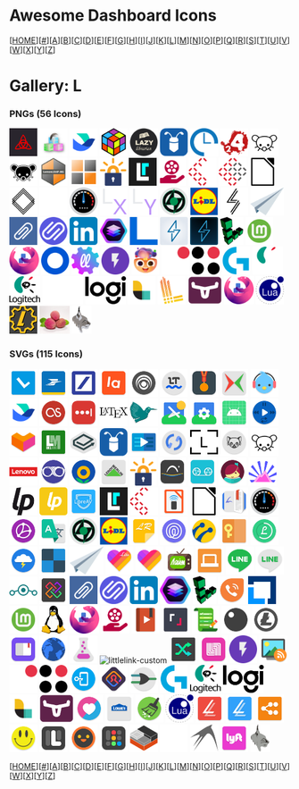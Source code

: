 # Awesome Dashboard Icons

[[HOME](..)][[#](gallery.md)][[A](gallery-a.md)][[B](gallery-b.md)][[C](gallery-c.md)][[D](gallery-d.md)][[E](gallery-e.md)][[F](gallery-f.md)][[G](gallery-g.md)][[H](gallery-h.md)][[I](gallery-i.md)][[J](gallery-j.md)][[K](gallery-k.md)][[L](gallery-l.md)][[M](gallery-m.md)][[N](gallery-n.md)][[O](gallery-o.md)][[P](gallery-p.md)][[Q](gallery-q.md)][[R](gallery-r.md)][[S](gallery-s.md)][[T](gallery-t.md)][[U](gallery-u.md)][[V](gallery-v.md)][[W](gallery-w.md)][[X](gallery-x.md)][[Y](gallery-y.md)][[Z](gallery-z.md)]

# Gallery: L

### PNGs (56 Icons)

<img src="../icons/lancache.png" alt="lancache" height="50"> <img src="../icons/lanraragi.png" alt="lanraragi" height="50"> <img src="../icons/lark.png" alt="lark" height="50"> <img src="../icons/launchbox.png" alt="launchbox" height="50"> <img src="../icons/lazylibrarian.png" alt="lazylibrarian" height="50"> <img src="../icons/leanote.png" alt="leanote" height="50"> <img src="../icons/leantime.png" alt="leantime" height="50"> <img src="../icons/left-4-dead-2.png" alt="left-4-dead-2" height="50"> <img src="../icons/lemmy-light.png" alt="lemmy-light" height="50"> <img src="../icons/lemmy.png" alt="lemmy" height="50"> <img src="../icons/lemonldap-ng.png" alt="lemonldap-ng" height="50"> <img src="../icons/lemonldapng.png" alt="lemonldapng" height="50"> <img src="../icons/lets-encrypt.png" alt="lets-encrypt" height="50"> <img src="../icons/libreddit.png" alt="libreddit" height="50"> <img src="../icons/libremdb.png" alt="libremdb" height="50"> <img src="../icons/librenms-light.png" alt="librenms-light" height="50"> <img src="../icons/librenms.png" alt="librenms" height="50"> <img src="../icons/libreoffice.png" alt="libreoffice" height="50"> <img src="../icons/librephotos-light.png" alt="librephotos-light" height="50"> <img src="../icons/librephotos.png" alt="librephotos" height="50"> <img src="../icons/librespeed.png" alt="librespeed" height="50"> <img src="../icons/librex.png" alt="librex" height="50"> <img src="../icons/librey.png" alt="librey" height="50"> <img src="../icons/lidarr.png" alt="lidarr" height="50"> <img src="../icons/lidl.png" alt="lidl" height="50"> <img src="../icons/lightning-terminal.png" alt="lightning-terminal" height="50"> <img src="../icons/lighttpd.png" alt="lighttpd" height="50"> <img src="../icons/linkace.png" alt="linkace" height="50"> <img src="../icons/linkding.png" alt="linkding" height="50"> <img src="../icons/linkedin.png" alt="linkedin" height="50"> <img src="../icons/linkstack.png" alt="linkstack" height="50"> <img src="../icons/linksys.png" alt="linksys" height="50"> <img src="../icons/linkwarden-light.png" alt="linkwarden-light" height="50"> <img src="../icons/linkwarden.png" alt="linkwarden" height="50"> <img src="../icons/linode.png" alt="linode" height="50"> <img src="../icons/linux-mint.png" alt="linux-mint" height="50"> <img src="../icons/linuxserver-io.png" alt="linuxserver-io" height="50"> <img src="../icons/listmonk.png" alt="listmonk" height="50"> <img src="../icons/littlelink-custom.png" alt="littlelink-custom" height="50"> <img src="../icons/lnbits.png" alt="lnbits" height="50"> <img src="../icons/lobe-chat.png" alt="lobe-chat" height="50"> <img src="../icons/locals-light.png" alt="locals-light" height="50"> <img src="../icons/locals.png" alt="locals" height="50"> <img src="../icons/logitech-gaming.png" alt="logitech-gaming" height="50"> <img src="../icons/logitech-legacy-light.png" alt="logitech-legacy-light" height="50"> <img src="../icons/logitech-legacy.png" alt="logitech-legacy" height="50"> <img src="../icons/logitech-light.png" alt="logitech-light" height="50"> <img src="../icons/logitech.png" alt="logitech" height="50"> <img src="../icons/logstash.png" alt="logstash" height="50"> <img src="../icons/loki.png" alt="loki" height="50"> <img src="../icons/longhorn.png" alt="longhorn" height="50"> <img src="../icons/lsio.png" alt="lsio" height="50"> <img src="../icons/lua.png" alt="lua" height="50"> <img src="../icons/lubelogger.png" alt="lubelogger" height="50"> <img src="../icons/lychee.png" alt="lychee" height="50"> <img src="../icons/lynx.png" alt="lynx" height="50">

### SVGs (115 Icons)

<img src="../icons/l-speed.svg" alt="l-speed" height="50"> <img src="../icons/la-banque-postale.svg" alt="la-banque-postale" height="50"> <img src="../icons/la-mia-banca.svg" alt="la-mia-banca" height="50"> <img src="../icons/lamoda.svg" alt="lamoda" height="50"> <img src="../icons/lampa.svg" alt="lampa" height="50"> <img src="../icons/language-tool.svg" alt="language-tool" height="50"> <img src="../icons/lanting.svg" alt="lanting" height="50"> <img src="../icons/lanxchange.svg" alt="lanxchange" height="50"> <img src="../icons/lark-player.svg" alt="lark-player" height="50"> <img src="../icons/lark.svg" alt="lark" height="50"> <img src="../icons/lastfm.svg" alt="lastfm" height="50"> <img src="../icons/lastpass.svg" alt="lastpass" height="50"> <img src="../icons/latex-logo.svg" alt="latex-logo" height="50"> <img src="../icons/latex.svg" alt="latex" height="50"> <img src="../icons/lawnchair-launcher.svg" alt="lawnchair-launcher" height="50"> <img src="../icons/lawnchair-settings.svg" alt="lawnchair-settings" height="50"> <img src="../icons/lawnicons.svg" alt="lawnicons" height="50"> <img src="../icons/laya-music-player.svg" alt="laya-music-player" height="50"> <img src="../icons/lazada.svg" alt="lazada" height="50"> <img src="../icons/lazy-media-deluxe.svg" alt="lazy-media-deluxe" height="50"> <img src="../icons/lbry.svg" alt="lbry" height="50"> <img src="../icons/leanote.svg" alt="leanote" height="50"> <img src="../icons/learning.svg" alt="learning" height="50"> <img src="../icons/ledger-live.svg" alt="ledger-live" height="50"> <img src="../icons/ledger.svg" alt="ledger" height="50"> <img src="../icons/lemmur.svg" alt="lemmur" height="50"> <img src="../icons/lemmy.svg" alt="lemmy" height="50"> <img src="../icons/lenovo.svg" alt="lenovo" height="50"> <img src="../icons/lenskart.svg" alt="lenskart" height="50"> <img src="../icons/lenta.svg" alt="lenta" height="50"> <img src="../icons/leroy-merlin.svg" alt="leroy-merlin" height="50"> <img src="../icons/lets-encrypt.svg" alt="lets-encrypt" height="50"> <img src="../icons/letual.svg" alt="letual" height="50"> <img src="../icons/lexis-audio-editor.svg" alt="lexis-audio-editor" height="50"> <img src="../icons/libby.svg" alt="libby" height="50"> <img src="../icons/libera-chat.svg" alt="libera-chat" height="50"> <img src="../icons/liberapay-light.svg" alt="liberapay-light" height="50"> <img src="../icons/liberapay.svg" alt="liberapay" height="50"> <img src="../icons/libreav.svg" alt="libreav" height="50"> <img src="../icons/libreddit.svg" alt="libreddit" height="50"> <img src="../icons/librenms.svg" alt="librenms" height="50"> <img src="../icons/libreoffice-impress-remote.svg" alt="libreoffice-impress-remote" height="50"> <img src="../icons/libreoffice.svg" alt="libreoffice" height="50"> <img src="../icons/librera-pro.svg" alt="librera-pro" height="50"> <img src="../icons/librespeed.svg" alt="librespeed" height="50"> <img src="../icons/libretorrent.svg" alt="libretorrent" height="50"> <img src="../icons/libretranslator.svg" alt="libretranslator" height="50"> <img src="../icons/lidarr.svg" alt="lidarr" height="50"> <img src="../icons/lidl.svg" alt="lidl" height="50"> <img src="../icons/life-reminders.svg" alt="life-reminders" height="50"> <img src="../icons/life360.svg" alt="life360" height="50"> <img src="../icons/lifecell.svg" alt="lifecell" height="50"> <img src="../icons/lifeograph.svg" alt="lifeograph" height="50"> <img src="../icons/lifesum.svg" alt="lifesum" height="50"> <img src="../icons/lightning-web-browser.svg" alt="lightning-web-browser" height="50"> <img src="../icons/lightsoff.svg" alt="lightsoff" height="50"> <img src="../icons/lighttpd.svg" alt="lighttpd" height="50"> <img src="../icons/likee-lite.svg" alt="likee-lite" height="50"> <img src="../icons/likee.svg" alt="likee" height="50"> <img src="../icons/lime-hd-tv.svg" alt="lime-hd-tv" height="50"> <img src="../icons/linconnect.svg" alt="linconnect" height="50"> <img src="../icons/line-lite.svg" alt="line-lite" height="50"> <img src="../icons/line.svg" alt="line" height="50"> <img src="../icons/lineageos.svg" alt="lineageos" height="50"> <img src="../icons/linex.svg" alt="linex" height="50"> <img src="../icons/linkace.svg" alt="linkace" height="50"> <img src="../icons/linkding.svg" alt="linkding" height="50"> <img src="../icons/linkedin.svg" alt="linkedin" height="50"> <img src="../icons/linkstack.svg" alt="linkstack" height="50"> <img src="../icons/linode.svg" alt="linode" height="50"> <img src="../icons/linphone.svg" alt="linphone" height="50"> <img src="../icons/linux-foundation.svg" alt="linux-foundation" height="50"> <img src="../icons/linux-mint.svg" alt="linux-mint" height="50"> <img src="../icons/linux.svg" alt="linux" height="50"> <img src="../icons/linuxserver-io.svg" alt="linuxserver-io" height="50"> <img src="../icons/liremdb.svg" alt="liremdb" height="50"> <img src="../icons/listen-audiobook-player.svg" alt="listen-audiobook-player" height="50"> <img src="../icons/listen-moe.svg" alt="listen-moe" height="50"> <img src="../icons/listonic.svg" alt="listonic" height="50"> <img src="../icons/listy.svg" alt="listy" height="50"> <img src="../icons/litecoin.svg" alt="litecoin" height="50"> <img src="../icons/lithium.svg" alt="lithium" height="50"> <img src="../icons/litter-web-browser.svg" alt="litter-web-browser" height="50"> <img src="../icons/little-alchemy.svg" alt="little-alchemy" height="50"> <img src="../icons/littlelink-custom.svg" alt="littlelink-custom" height="50"> <img src="../icons/live-x-live.svg" alt="live-x-live" height="50"> <img src="../icons/liverpool-shoppingapp.svg" alt="liverpool-shoppingapp" height="50"> <img src="../icons/lnbits.svg" alt="lnbits" height="50"> <img src="../icons/localcast-for-chromecast.svg" alt="localcast-for-chromecast" height="50"> <img src="../icons/locals-light.svg" alt="locals-light" height="50"> <img src="../icons/locals.svg" alt="locals" height="50"> <img src="../icons/locker.svg" alt="locker" height="50"> <img src="../icons/lockwise.svg" alt="lockwise" height="50"> <img src="../icons/logisim.svg" alt="logisim" height="50"> <img src="../icons/logitech-gaming.svg" alt="logitech-gaming" height="50"> <img src="../icons/logitech-legacy.svg" alt="logitech-legacy" height="50"> <img src="../icons/logitech.svg" alt="logitech" height="50"> <img src="../icons/logstash.svg" alt="logstash" height="50"> <img src="../icons/longhorn.svg" alt="longhorn" height="50"> <img src="../icons/love.svg" alt="love" height="50"> <img src="../icons/lowes.svg" alt="lowes" height="50"> <img src="../icons/lte-cleaner.svg" alt="lte-cleaner" height="50"> <img src="../icons/lua.svg" alt="lua" height="50"> <img src="../icons/lucid-launcher-pro.svg" alt="lucid-launcher-pro" height="50"> <img src="../icons/lucid-launcher.svg" alt="lucid-launcher" height="50"> <img src="../icons/lucidchart.svg" alt="lucidchart" height="50"> <img src="../icons/lucky-patcher.svg" alt="lucky-patcher" height="50"> <img src="../icons/lux-black.svg" alt="lux-black" height="50"> <img src="../icons/lux-dark.svg" alt="lux-dark" height="50"> <img src="../icons/lux.svg" alt="lux" height="50"> <img src="../icons/lxc.svg" alt="lxc" height="50"> <img src="../icons/lxde-light.svg" alt="lxde-light" height="50"> <img src="../icons/lxde.svg" alt="lxde" height="50"> <img src="../icons/lyft.svg" alt="lyft" height="50"> <img src="../icons/lynx.svg" alt="lynx" height="50">

[[HOME](..)][[#](gallery.md)][[A](gallery-a.md)][[B](gallery-b.md)][[C](gallery-c.md)][[D](gallery-d.md)][[E](gallery-e.md)][[F](gallery-f.md)][[G](gallery-g.md)][[H](gallery-h.md)][[I](gallery-i.md)][[J](gallery-j.md)][[K](gallery-k.md)][[L](gallery-l.md)][[M](gallery-m.md)][[N](gallery-n.md)][[O](gallery-o.md)][[P](gallery-p.md)][[Q](gallery-q.md)][[R](gallery-r.md)][[S](gallery-s.md)][[T](gallery-t.md)][[U](gallery-u.md)][[V](gallery-v.md)][[W](gallery-w.md)][[X](gallery-x.md)][[Y](gallery-y.md)][[Z](gallery-z.md)]


